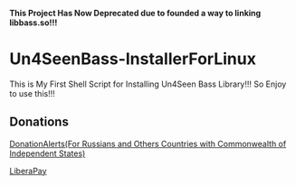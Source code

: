 **This Project Has Now Deprecated due to founded a way to linking libbass.so!!!**

# Un4SeenBass-InstallerForLinux
This is My First Shell Script for Installing Un4Seen Bass Library!!! So Enjoy to use this!!!

## Donations

[DonationAlerts(For Russians and Others Countries with Commonwealth of Independent States)](https://donationalerts.com/r/rikkomatsumato)

[LiberaPay](https://liberapay.com/RikkoMatsumatoOfficial/donate)
